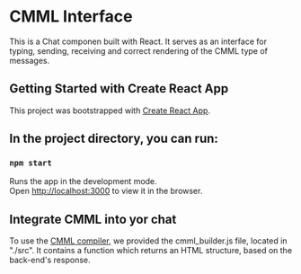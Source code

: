# CMML Interface
This is a Chat componen built with React. It serves as an interface for typing, sending, receiving and correct rendering of the CMML type of messages.


## Getting Started with Create React App

This project was bootstrapped with [Create React App](https://github.com/facebook/create-react-app).

## In the project directory, you can run:
### `npm start`

Runs the app in the development mode.\
Open [http://localhost:3000](http://localhost:3000) to view it in the browser.

## Integrate CMML into yor chat
To use the [CMML compiler](https://github.com/victor0198utm/CMML/), we provided the cmml_builder.js file, located in "./src". It contains a function which returns an HTML structure, based on the back-end's response.

